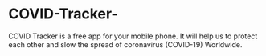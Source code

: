 # COVID-Tracker-
COVID Tracker is a free app for your mobile phone. It will help us to protect each other and slow the spread of coronavirus (COVID-19) Worldwide.
